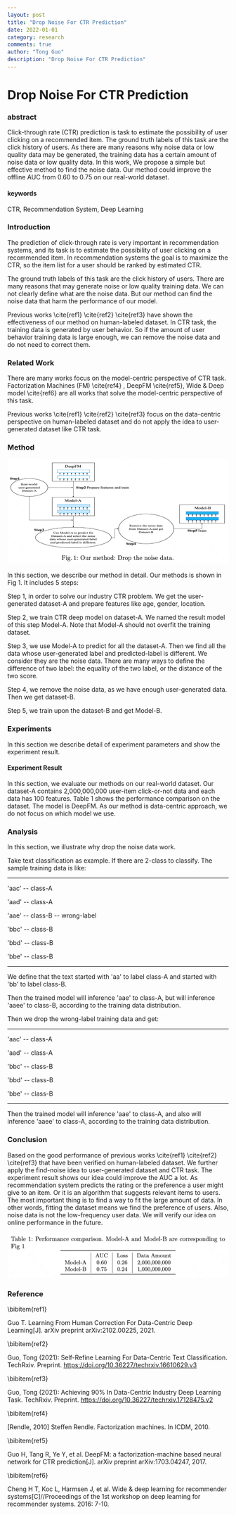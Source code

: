 ```yaml
---
layout: post
title: "Drop Noise For CTR Prediction"
date: 2022-01-01
category: research
comments: true
author: "Tong Guo"
description: "Drop Noise For CTR Prediction"
---
```



# Drop Noise For CTR Prediction

### abstract

Click-through rate (CTR) prediction is task to estimate the possibility of user clicking on a recommended item. The ground truth labels of this task are the click history of users. As there are many reasons why noise data or low quality data may be generated, the training data has a certain amount of noise data or low quality data. In this work, We propose a simple but effective method to find the noise data. Our method could improve the offline AUC from 0.60 to 0.75 on our real-world dataset.

#### keywords

CTR, Recommendation System, Deep Learning


### Introduction

The prediction of click-through rate is very important in recommendation systems, and its task is to estimate the possibility of user clicking on a recommended item. In recommendation systems the goal is to maximize the CTR, so the item list for a user should be ranked by estimated CTR.

The ground truth labels of this task are the click history of users. There are many reasons that may generate noise or low quality training data. We can not clearly define what are the noise data. But our method can find the noise data that harm the performance of our model.

Previous works \cite{ref1} \cite{ref2} \cite{ref3} have shown the effectiveness of our method on human-labeled dataset. In CTR task, the training data is generated by user behavior. So if the amount of user behavior training data is large enough, we can remove the noise data and do not need to correct them. 


### Related Work

There are many works focus on the model-centric perspective of CTR task. Factorization Machines (FM) \cite{ref4} , DeepFM \cite{ref5}, Wide \& Deep model \cite{ref6} are all works that solve the model-centric perspective of this task.

Previous works \cite{ref1} \cite{ref2} \cite{ref3} focus on the data-centric perspective on human-labeled dataset and do not apply the idea to user-generated dataset like CTR task.
 

### Method

![](/assets/png/drop-ctr/fig1.png)

In this section, we describe our method in detail. Our methods is shown in Fig 1. It includes 5 steps:

Step 1, in order to solve our industry CTR problem. We get the user-generated dataset-A and prepare features like age, gender, location. 

Step 2, we train CTR deep model on dataset-A. We named the result model of this step Model-A. Note that Model-A should not overfit the training dataset.

Step 3, we use Model-A to predict for all the dataset-A. Then we find all the data whose user-generated label and predicted-label is different. We consider they are the noise data. There are many ways to define the difference of two label: the equality of the two label, or the distance of the two score.

Step 4, we remove the noise data, as we have enough user-generated data. Then we get dataset-B.

Step 5, we train upon the dataset-B and get Model-B.


### Experiments

In this section we describe detail of experiment parameters and show the experiment result.

#### Experiment Result

In this section, we evaluate our methods on our real-world dataset. Our dataset-A contains 2,000,000,000 user-item click-or-not data and each data has 100 features. Table 1 shows the performance comparison on the dataset. The model is DeepFM. As our method is data-centric approach, we do not focus on which model we use.

### Analysis

In this section, we illustrate why drop the noise data work.

Take text classification as example. If there are 2-class to classify. The sample training data is like: 

---

'aac' -- class-A

'aad' -- class-A

'aae' -- class-B -- wrong-label

'bbc' -- class-B 

'bbd' -- class-B 

'bbe' -- class-B 

---

We define that the text started with 'aa' to label class-A and started with 'bb' to label class-B.

Then the trained model will inference 'aae' to class-A, but will inference 'aaee' to class-B, according to the training data distribution.

Then we drop the wrong-label training data and get:

---

'aac' -- class-A

'aad' -- class-A

'bbc' -- class-B 

'bbd' -- class-B 

'bbe' -- class-B 

---

Then the trained model will inference 'aae' to class-A, and also will inference 'aaee' to class-A, according to the training data distribution.


### Conclusion

Based on the good performance of previous works  \cite{ref1} \cite{ref2} \cite{ref3} that have been verified on human-labeled dataset. We further apply the find-noise idea to user-generated dataset and CTR task. The experiment result shows our idea could improve the AUC a lot. As recommendation system predicts the rating or the preference a user might give to an item. Or it is an algorithm that suggests relevant items to users. The most important thing is to find a way to fit the large amount of data. In other words, fitting the dataset means we find the preference of users. Also, noise data is not the low-frequency user data. We will verify our idea on online performance in the future.  


![](/assets/png/drop-ctr/table1.png)


### Reference

\bibitem{ref1}

Guo T. Learning From Human Correction For Data-Centric Deep Learning[J]. arXiv preprint arXiv:2102.00225, 2021.

\bibitem{ref2}

Guo, Tong (2021): Self-Refine Learning For Data-Centric Text Classification. TechRxiv. Preprint. https://doi.org/10.36227/techrxiv.16610629.v3 

\bibitem{ref3}

Guo, Tong (2021): Achieving 90% In Data-Centric Industry Deep Learning Task. TechRxiv. Preprint. https://doi.org/10.36227/techrxiv.17128475.v2 

\bibitem{ref4}

[Rendle, 2010] Steffen Rendle. Factorization machines. In ICDM, 2010.

\bibitem{ref5}

Guo H, Tang R, Ye Y, et al. DeepFM: a factorization-machine based neural network for CTR prediction[J]. arXiv preprint arXiv:1703.04247, 2017.

\bibitem{ref6}

Cheng H T, Koc L, Harmsen J, et al. Wide \& deep learning for recommender systems[C]//Proceedings of the 1st workshop on deep learning for recommender systems. 2016: 7-10.


